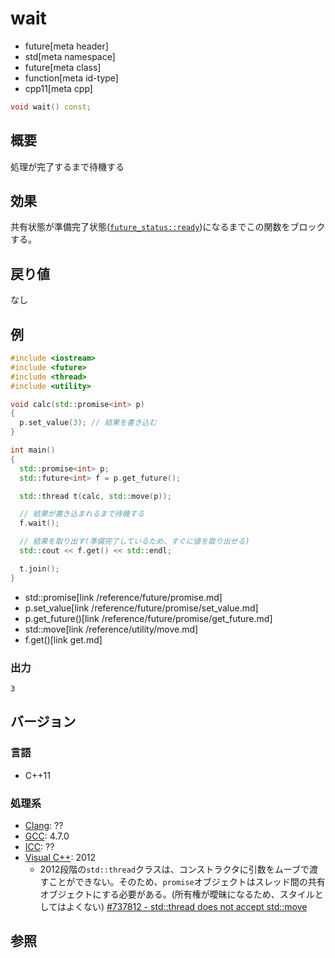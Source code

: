 # wait
* future[meta header]
* std[meta namespace]
* future[meta class]
* function[meta id-type]
* cpp11[meta cpp]

```cpp
void wait() const;
```

## 概要
処理が完了するまで待機する


## 効果
共有状態が準備完了状態([`future_status::ready`](../future_status.md))になるまでこの関数をブロックする。


## 戻り値
なし


## 例
```cpp example
#include <iostream>
#include <future>
#include <thread>
#include <utility>

void calc(std::promise<int> p)
{
  p.set_value(3); // 結果を書き込む
}

int main()
{
  std::promise<int> p;
  std::future<int> f = p.get_future();

  std::thread t(calc, std::move(p));

  // 結果が書き込まれるまで待機する
  f.wait();

  // 結果を取り出す(準備完了しているため、すぐに値を取り出せる)
  std::cout << f.get() << std::endl;

  t.join();
}
```
* std::promise[link /reference/future/promise.md]
* p.set_value[link /reference/future/promise/set_value.md]
* p.get_future()[link /reference/future/promise/get_future.md]
* std::move[link /reference/utility/move.md]
* f.get()[link get.md]

### 出力
```
3
```

## バージョン
### 言語
- C++11

### 処理系
- [Clang](/implementation.md#clang): ??
- [GCC](/implementation.md#gcc): 4.7.0
- [ICC](/implementation.md#icc): ??
- [Visual C++](/implementation.md#visual_cpp): 2012
	- 2012段階の`std::thread`クラスは、コンストラクタに引数をムーブで渡すことができない。そのため、`promise`オブジェクトはスレッド間の共有オブジェクトにする必要がある。(所有権が曖昧になるため、スタイルとしてはよくない)
		[#737812 - std::thread does not accept std::move](https://connect.microsoft.com/VisualStudio/feedback/details/737812)


## 参照


